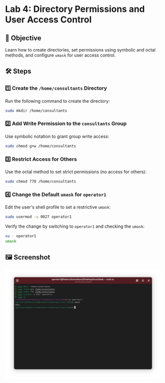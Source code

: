# Lab 4: Directory Permissions and User Access Control  

## 📌 Objective  
Learn how to create directories, set permissions using symbolic and octal methods, and configure `umask` for user access control.  

## 🛠️ Steps  

### 1️⃣ **Create the `/home/consultants` Directory**  
Run the following command to create the directory:  

```bash
sudo mkdir /home/consultants
```

### 2️⃣ **Add Write Permission to the `consultants` Group**  
Use symbolic notation to grant group write access:  

```bash
sudo chmod g+w /home/consultants
```

### 3️⃣ **Restrict Access for Others**  
Use the octal method to set strict permissions (no access for others):  

```bash
sudo chmod 770 /home/consultants
```

### 4️⃣ **Change the Default `umask` for `operator1`**  
Edit the user's shell profile to set a restrictive `umask`:  

```bash
sudo usermod -u 0027 operator1
```

Verify the change by switching to `operator1` and checking the `umask`:  

```bash
su - operator1
umask
```

## 🖼️ **Screenshot**  
![Lab 4 Screenshot](lab4.png)
